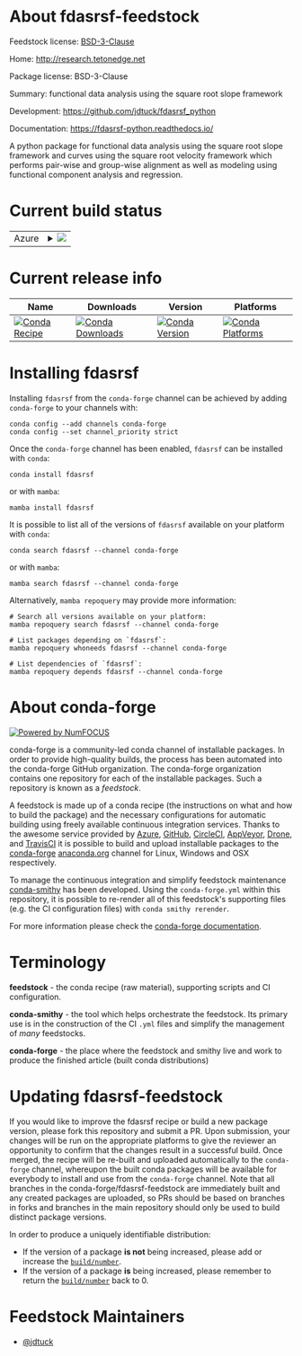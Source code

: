 About fdasrsf-feedstock
=======================

Feedstock license: [BSD-3-Clause](https://github.com/conda-forge/fdasrsf-feedstock/blob/main/LICENSE.txt)

Home: http://research.tetonedge.net

Package license: BSD-3-Clause

Summary: functional data analysis using the square root slope framework

Development: https://github.com/jdtuck/fdasrsf_python

Documentation: https://fdasrsf-python.readthedocs.io/

A python package for functional data analysis using the square root
slope framework and curves using the square root velocity framework
which performs pair-wise and group-wise alignment as well as modeling
using functional component analysis and regression.


Current build status
====================


<table>
    
  <tr>
    <td>Azure</td>
    <td>
      <details>
        <summary>
          <a href="https://dev.azure.com/conda-forge/feedstock-builds/_build/latest?definitionId=11781&branchName=main">
            <img src="https://dev.azure.com/conda-forge/feedstock-builds/_apis/build/status/fdasrsf-feedstock?branchName=main">
          </a>
        </summary>
        <table>
          <thead><tr><th>Variant</th><th>Status</th></tr></thead>
          <tbody><tr>
              <td>linux_64_numpy1.22python3.8.____cpython</td>
              <td>
                <a href="https://dev.azure.com/conda-forge/feedstock-builds/_build/latest?definitionId=11781&branchName=main">
                  <img src="https://dev.azure.com/conda-forge/feedstock-builds/_apis/build/status/fdasrsf-feedstock?branchName=main&jobName=linux&configuration=linux%20linux_64_numpy1.22python3.8.____cpython" alt="variant">
                </a>
              </td>
            </tr><tr>
              <td>linux_64_numpy1.22python3.9.____cpython</td>
              <td>
                <a href="https://dev.azure.com/conda-forge/feedstock-builds/_build/latest?definitionId=11781&branchName=main">
                  <img src="https://dev.azure.com/conda-forge/feedstock-builds/_apis/build/status/fdasrsf-feedstock?branchName=main&jobName=linux&configuration=linux%20linux_64_numpy1.22python3.9.____cpython" alt="variant">
                </a>
              </td>
            </tr><tr>
              <td>linux_64_numpy1.23python3.10.____cpython</td>
              <td>
                <a href="https://dev.azure.com/conda-forge/feedstock-builds/_build/latest?definitionId=11781&branchName=main">
                  <img src="https://dev.azure.com/conda-forge/feedstock-builds/_apis/build/status/fdasrsf-feedstock?branchName=main&jobName=linux&configuration=linux%20linux_64_numpy1.23python3.10.____cpython" alt="variant">
                </a>
              </td>
            </tr><tr>
              <td>linux_64_numpy1.23python3.11.____cpython</td>
              <td>
                <a href="https://dev.azure.com/conda-forge/feedstock-builds/_build/latest?definitionId=11781&branchName=main">
                  <img src="https://dev.azure.com/conda-forge/feedstock-builds/_apis/build/status/fdasrsf-feedstock?branchName=main&jobName=linux&configuration=linux%20linux_64_numpy1.23python3.11.____cpython" alt="variant">
                </a>
              </td>
            </tr><tr>
              <td>linux_64_numpy1.26python3.12.____cpython</td>
              <td>
                <a href="https://dev.azure.com/conda-forge/feedstock-builds/_build/latest?definitionId=11781&branchName=main">
                  <img src="https://dev.azure.com/conda-forge/feedstock-builds/_apis/build/status/fdasrsf-feedstock?branchName=main&jobName=linux&configuration=linux%20linux_64_numpy1.26python3.12.____cpython" alt="variant">
                </a>
              </td>
            </tr><tr>
              <td>linux_aarch64_numpy1.22python3.8.____cpython</td>
              <td>
                <a href="https://dev.azure.com/conda-forge/feedstock-builds/_build/latest?definitionId=11781&branchName=main">
                  <img src="https://dev.azure.com/conda-forge/feedstock-builds/_apis/build/status/fdasrsf-feedstock?branchName=main&jobName=linux&configuration=linux%20linux_aarch64_numpy1.22python3.8.____cpython" alt="variant">
                </a>
              </td>
            </tr><tr>
              <td>linux_aarch64_numpy1.22python3.9.____cpython</td>
              <td>
                <a href="https://dev.azure.com/conda-forge/feedstock-builds/_build/latest?definitionId=11781&branchName=main">
                  <img src="https://dev.azure.com/conda-forge/feedstock-builds/_apis/build/status/fdasrsf-feedstock?branchName=main&jobName=linux&configuration=linux%20linux_aarch64_numpy1.22python3.9.____cpython" alt="variant">
                </a>
              </td>
            </tr><tr>
              <td>linux_aarch64_numpy1.23python3.10.____cpython</td>
              <td>
                <a href="https://dev.azure.com/conda-forge/feedstock-builds/_build/latest?definitionId=11781&branchName=main">
                  <img src="https://dev.azure.com/conda-forge/feedstock-builds/_apis/build/status/fdasrsf-feedstock?branchName=main&jobName=linux&configuration=linux%20linux_aarch64_numpy1.23python3.10.____cpython" alt="variant">
                </a>
              </td>
            </tr><tr>
              <td>linux_aarch64_numpy1.23python3.11.____cpython</td>
              <td>
                <a href="https://dev.azure.com/conda-forge/feedstock-builds/_build/latest?definitionId=11781&branchName=main">
                  <img src="https://dev.azure.com/conda-forge/feedstock-builds/_apis/build/status/fdasrsf-feedstock?branchName=main&jobName=linux&configuration=linux%20linux_aarch64_numpy1.23python3.11.____cpython" alt="variant">
                </a>
              </td>
            </tr><tr>
              <td>linux_aarch64_numpy1.26python3.12.____cpython</td>
              <td>
                <a href="https://dev.azure.com/conda-forge/feedstock-builds/_build/latest?definitionId=11781&branchName=main">
                  <img src="https://dev.azure.com/conda-forge/feedstock-builds/_apis/build/status/fdasrsf-feedstock?branchName=main&jobName=linux&configuration=linux%20linux_aarch64_numpy1.26python3.12.____cpython" alt="variant">
                </a>
              </td>
            </tr><tr>
              <td>linux_ppc64le_numpy1.22python3.8.____cpython</td>
              <td>
                <a href="https://dev.azure.com/conda-forge/feedstock-builds/_build/latest?definitionId=11781&branchName=main">
                  <img src="https://dev.azure.com/conda-forge/feedstock-builds/_apis/build/status/fdasrsf-feedstock?branchName=main&jobName=linux&configuration=linux%20linux_ppc64le_numpy1.22python3.8.____cpython" alt="variant">
                </a>
              </td>
            </tr><tr>
              <td>linux_ppc64le_numpy1.22python3.9.____cpython</td>
              <td>
                <a href="https://dev.azure.com/conda-forge/feedstock-builds/_build/latest?definitionId=11781&branchName=main">
                  <img src="https://dev.azure.com/conda-forge/feedstock-builds/_apis/build/status/fdasrsf-feedstock?branchName=main&jobName=linux&configuration=linux%20linux_ppc64le_numpy1.22python3.9.____cpython" alt="variant">
                </a>
              </td>
            </tr><tr>
              <td>linux_ppc64le_numpy1.23python3.10.____cpython</td>
              <td>
                <a href="https://dev.azure.com/conda-forge/feedstock-builds/_build/latest?definitionId=11781&branchName=main">
                  <img src="https://dev.azure.com/conda-forge/feedstock-builds/_apis/build/status/fdasrsf-feedstock?branchName=main&jobName=linux&configuration=linux%20linux_ppc64le_numpy1.23python3.10.____cpython" alt="variant">
                </a>
              </td>
            </tr><tr>
              <td>linux_ppc64le_numpy1.23python3.11.____cpython</td>
              <td>
                <a href="https://dev.azure.com/conda-forge/feedstock-builds/_build/latest?definitionId=11781&branchName=main">
                  <img src="https://dev.azure.com/conda-forge/feedstock-builds/_apis/build/status/fdasrsf-feedstock?branchName=main&jobName=linux&configuration=linux%20linux_ppc64le_numpy1.23python3.11.____cpython" alt="variant">
                </a>
              </td>
            </tr><tr>
              <td>linux_ppc64le_numpy1.26python3.12.____cpython</td>
              <td>
                <a href="https://dev.azure.com/conda-forge/feedstock-builds/_build/latest?definitionId=11781&branchName=main">
                  <img src="https://dev.azure.com/conda-forge/feedstock-builds/_apis/build/status/fdasrsf-feedstock?branchName=main&jobName=linux&configuration=linux%20linux_ppc64le_numpy1.26python3.12.____cpython" alt="variant">
                </a>
              </td>
            </tr><tr>
              <td>osx_64_numpy1.22python3.8.____cpython</td>
              <td>
                <a href="https://dev.azure.com/conda-forge/feedstock-builds/_build/latest?definitionId=11781&branchName=main">
                  <img src="https://dev.azure.com/conda-forge/feedstock-builds/_apis/build/status/fdasrsf-feedstock?branchName=main&jobName=osx&configuration=osx%20osx_64_numpy1.22python3.8.____cpython" alt="variant">
                </a>
              </td>
            </tr><tr>
              <td>osx_64_numpy1.22python3.9.____cpython</td>
              <td>
                <a href="https://dev.azure.com/conda-forge/feedstock-builds/_build/latest?definitionId=11781&branchName=main">
                  <img src="https://dev.azure.com/conda-forge/feedstock-builds/_apis/build/status/fdasrsf-feedstock?branchName=main&jobName=osx&configuration=osx%20osx_64_numpy1.22python3.9.____cpython" alt="variant">
                </a>
              </td>
            </tr><tr>
              <td>osx_64_numpy1.23python3.10.____cpython</td>
              <td>
                <a href="https://dev.azure.com/conda-forge/feedstock-builds/_build/latest?definitionId=11781&branchName=main">
                  <img src="https://dev.azure.com/conda-forge/feedstock-builds/_apis/build/status/fdasrsf-feedstock?branchName=main&jobName=osx&configuration=osx%20osx_64_numpy1.23python3.10.____cpython" alt="variant">
                </a>
              </td>
            </tr><tr>
              <td>osx_64_numpy1.23python3.11.____cpython</td>
              <td>
                <a href="https://dev.azure.com/conda-forge/feedstock-builds/_build/latest?definitionId=11781&branchName=main">
                  <img src="https://dev.azure.com/conda-forge/feedstock-builds/_apis/build/status/fdasrsf-feedstock?branchName=main&jobName=osx&configuration=osx%20osx_64_numpy1.23python3.11.____cpython" alt="variant">
                </a>
              </td>
            </tr><tr>
              <td>osx_64_numpy1.26python3.12.____cpython</td>
              <td>
                <a href="https://dev.azure.com/conda-forge/feedstock-builds/_build/latest?definitionId=11781&branchName=main">
                  <img src="https://dev.azure.com/conda-forge/feedstock-builds/_apis/build/status/fdasrsf-feedstock?branchName=main&jobName=osx&configuration=osx%20osx_64_numpy1.26python3.12.____cpython" alt="variant">
                </a>
              </td>
            </tr><tr>
              <td>osx_arm64_numpy1.22python3.8.____cpython</td>
              <td>
                <a href="https://dev.azure.com/conda-forge/feedstock-builds/_build/latest?definitionId=11781&branchName=main">
                  <img src="https://dev.azure.com/conda-forge/feedstock-builds/_apis/build/status/fdasrsf-feedstock?branchName=main&jobName=osx&configuration=osx%20osx_arm64_numpy1.22python3.8.____cpython" alt="variant">
                </a>
              </td>
            </tr><tr>
              <td>osx_arm64_numpy1.22python3.9.____cpython</td>
              <td>
                <a href="https://dev.azure.com/conda-forge/feedstock-builds/_build/latest?definitionId=11781&branchName=main">
                  <img src="https://dev.azure.com/conda-forge/feedstock-builds/_apis/build/status/fdasrsf-feedstock?branchName=main&jobName=osx&configuration=osx%20osx_arm64_numpy1.22python3.9.____cpython" alt="variant">
                </a>
              </td>
            </tr><tr>
              <td>osx_arm64_numpy1.23python3.10.____cpython</td>
              <td>
                <a href="https://dev.azure.com/conda-forge/feedstock-builds/_build/latest?definitionId=11781&branchName=main">
                  <img src="https://dev.azure.com/conda-forge/feedstock-builds/_apis/build/status/fdasrsf-feedstock?branchName=main&jobName=osx&configuration=osx%20osx_arm64_numpy1.23python3.10.____cpython" alt="variant">
                </a>
              </td>
            </tr><tr>
              <td>osx_arm64_numpy1.23python3.11.____cpython</td>
              <td>
                <a href="https://dev.azure.com/conda-forge/feedstock-builds/_build/latest?definitionId=11781&branchName=main">
                  <img src="https://dev.azure.com/conda-forge/feedstock-builds/_apis/build/status/fdasrsf-feedstock?branchName=main&jobName=osx&configuration=osx%20osx_arm64_numpy1.23python3.11.____cpython" alt="variant">
                </a>
              </td>
            </tr><tr>
              <td>osx_arm64_numpy1.26python3.12.____cpython</td>
              <td>
                <a href="https://dev.azure.com/conda-forge/feedstock-builds/_build/latest?definitionId=11781&branchName=main">
                  <img src="https://dev.azure.com/conda-forge/feedstock-builds/_apis/build/status/fdasrsf-feedstock?branchName=main&jobName=osx&configuration=osx%20osx_arm64_numpy1.26python3.12.____cpython" alt="variant">
                </a>
              </td>
            </tr><tr>
              <td>win_64_numpy1.22python3.8.____cpython</td>
              <td>
                <a href="https://dev.azure.com/conda-forge/feedstock-builds/_build/latest?definitionId=11781&branchName=main">
                  <img src="https://dev.azure.com/conda-forge/feedstock-builds/_apis/build/status/fdasrsf-feedstock?branchName=main&jobName=win&configuration=win%20win_64_numpy1.22python3.8.____cpython" alt="variant">
                </a>
              </td>
            </tr><tr>
              <td>win_64_numpy1.22python3.9.____cpython</td>
              <td>
                <a href="https://dev.azure.com/conda-forge/feedstock-builds/_build/latest?definitionId=11781&branchName=main">
                  <img src="https://dev.azure.com/conda-forge/feedstock-builds/_apis/build/status/fdasrsf-feedstock?branchName=main&jobName=win&configuration=win%20win_64_numpy1.22python3.9.____cpython" alt="variant">
                </a>
              </td>
            </tr><tr>
              <td>win_64_numpy1.23python3.10.____cpython</td>
              <td>
                <a href="https://dev.azure.com/conda-forge/feedstock-builds/_build/latest?definitionId=11781&branchName=main">
                  <img src="https://dev.azure.com/conda-forge/feedstock-builds/_apis/build/status/fdasrsf-feedstock?branchName=main&jobName=win&configuration=win%20win_64_numpy1.23python3.10.____cpython" alt="variant">
                </a>
              </td>
            </tr><tr>
              <td>win_64_numpy1.23python3.11.____cpython</td>
              <td>
                <a href="https://dev.azure.com/conda-forge/feedstock-builds/_build/latest?definitionId=11781&branchName=main">
                  <img src="https://dev.azure.com/conda-forge/feedstock-builds/_apis/build/status/fdasrsf-feedstock?branchName=main&jobName=win&configuration=win%20win_64_numpy1.23python3.11.____cpython" alt="variant">
                </a>
              </td>
            </tr><tr>
              <td>win_64_numpy1.26python3.12.____cpython</td>
              <td>
                <a href="https://dev.azure.com/conda-forge/feedstock-builds/_build/latest?definitionId=11781&branchName=main">
                  <img src="https://dev.azure.com/conda-forge/feedstock-builds/_apis/build/status/fdasrsf-feedstock?branchName=main&jobName=win&configuration=win%20win_64_numpy1.26python3.12.____cpython" alt="variant">
                </a>
              </td>
            </tr>
          </tbody>
        </table>
      </details>
    </td>
  </tr>
</table>

Current release info
====================

| Name | Downloads | Version | Platforms |
| --- | --- | --- | --- |
| [![Conda Recipe](https://img.shields.io/badge/recipe-fdasrsf-green.svg)](https://anaconda.org/conda-forge/fdasrsf) | [![Conda Downloads](https://img.shields.io/conda/dn/conda-forge/fdasrsf.svg)](https://anaconda.org/conda-forge/fdasrsf) | [![Conda Version](https://img.shields.io/conda/vn/conda-forge/fdasrsf.svg)](https://anaconda.org/conda-forge/fdasrsf) | [![Conda Platforms](https://img.shields.io/conda/pn/conda-forge/fdasrsf.svg)](https://anaconda.org/conda-forge/fdasrsf) |

Installing fdasrsf
==================

Installing `fdasrsf` from the `conda-forge` channel can be achieved by adding `conda-forge` to your channels with:

```
conda config --add channels conda-forge
conda config --set channel_priority strict
```

Once the `conda-forge` channel has been enabled, `fdasrsf` can be installed with `conda`:

```
conda install fdasrsf
```

or with `mamba`:

```
mamba install fdasrsf
```

It is possible to list all of the versions of `fdasrsf` available on your platform with `conda`:

```
conda search fdasrsf --channel conda-forge
```

or with `mamba`:

```
mamba search fdasrsf --channel conda-forge
```

Alternatively, `mamba repoquery` may provide more information:

```
# Search all versions available on your platform:
mamba repoquery search fdasrsf --channel conda-forge

# List packages depending on `fdasrsf`:
mamba repoquery whoneeds fdasrsf --channel conda-forge

# List dependencies of `fdasrsf`:
mamba repoquery depends fdasrsf --channel conda-forge
```


About conda-forge
=================

[![Powered by
NumFOCUS](https://img.shields.io/badge/powered%20by-NumFOCUS-orange.svg?style=flat&colorA=E1523D&colorB=007D8A)](https://numfocus.org)

conda-forge is a community-led conda channel of installable packages.
In order to provide high-quality builds, the process has been automated into the
conda-forge GitHub organization. The conda-forge organization contains one repository
for each of the installable packages. Such a repository is known as a *feedstock*.

A feedstock is made up of a conda recipe (the instructions on what and how to build
the package) and the necessary configurations for automatic building using freely
available continuous integration services. Thanks to the awesome service provided by
[Azure](https://azure.microsoft.com/en-us/services/devops/), [GitHub](https://github.com/),
[CircleCI](https://circleci.com/), [AppVeyor](https://www.appveyor.com/),
[Drone](https://cloud.drone.io/welcome), and [TravisCI](https://travis-ci.com/)
it is possible to build and upload installable packages to the
[conda-forge](https://anaconda.org/conda-forge) [anaconda.org](https://anaconda.org/)
channel for Linux, Windows and OSX respectively.

To manage the continuous integration and simplify feedstock maintenance
[conda-smithy](https://github.com/conda-forge/conda-smithy) has been developed.
Using the ``conda-forge.yml`` within this repository, it is possible to re-render all of
this feedstock's supporting files (e.g. the CI configuration files) with ``conda smithy rerender``.

For more information please check the [conda-forge documentation](https://conda-forge.org/docs/).

Terminology
===========

**feedstock** - the conda recipe (raw material), supporting scripts and CI configuration.

**conda-smithy** - the tool which helps orchestrate the feedstock.
                   Its primary use is in the construction of the CI ``.yml`` files
                   and simplify the management of *many* feedstocks.

**conda-forge** - the place where the feedstock and smithy live and work to
                  produce the finished article (built conda distributions)


Updating fdasrsf-feedstock
==========================

If you would like to improve the fdasrsf recipe or build a new
package version, please fork this repository and submit a PR. Upon submission,
your changes will be run on the appropriate platforms to give the reviewer an
opportunity to confirm that the changes result in a successful build. Once
merged, the recipe will be re-built and uploaded automatically to the
`conda-forge` channel, whereupon the built conda packages will be available for
everybody to install and use from the `conda-forge` channel.
Note that all branches in the conda-forge/fdasrsf-feedstock are
immediately built and any created packages are uploaded, so PRs should be based
on branches in forks and branches in the main repository should only be used to
build distinct package versions.

In order to produce a uniquely identifiable distribution:
 * If the version of a package **is not** being increased, please add or increase
   the [``build/number``](https://docs.conda.io/projects/conda-build/en/latest/resources/define-metadata.html#build-number-and-string).
 * If the version of a package **is** being increased, please remember to return
   the [``build/number``](https://docs.conda.io/projects/conda-build/en/latest/resources/define-metadata.html#build-number-and-string)
   back to 0.

Feedstock Maintainers
=====================

* [@jdtuck](https://github.com/jdtuck/)

